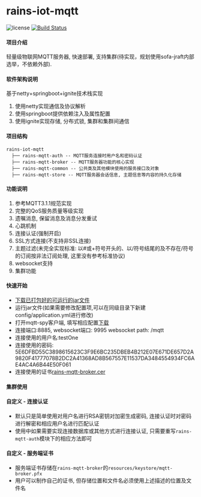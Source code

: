 # rains-iot-mqtt
![license](https://img.shields.io/badge/license-Apache--2.0-green.svg)
[![Build Status](https://travis-ci.org/hugoDD/rains-mqtt.svg?branch=master)](https://travis-ci.org/hugoDD/rains-mqtt)

#### 项目介绍
轻量级物联网MQTT服务器, 快速部署, 支持集群(待实现，规划使用sofa-jraft内部选举，不依赖外部).

#### 软件架构说明
基于netty+springboot+ignite技术栈实现
1. 使用netty实现通信及协议解析
2. 使用springboot提供依赖注入及属性配置
3. 使用ignite实现存储, 分布式锁, 集群和集群间通信

#### 项目结构
```
rains-iot-mqtt
  ├── rains-mqtt-auth -- MQTT服务连接时用户名和密码认证
  ├── rains-mqtt-broker -- MQTT服务器功能的核心实现
  ├── rains-mqtt-common -- 公共类及其他模块使用的服务接口及对象
  ├── rains-mqtt-store -- MQTT服务器会话信息, 主题信息等内容的持久化存储
```

#### 功能说明
1. 参考MQTT3.1.1规范实现
2. 完整的QoS服务质量等级实现
3. 遗嘱消息, 保留消息及消息分发重试
4. 心跳机制
5. 连接认证(强制开启)
5. SSL方式连接(不支持非SSL连接)
6. 主题过滤(未完全实现标准: 以#或+符号开头的、以/符号结尾的及不存在/符号的订阅按非法订阅处理, 这里没有参考标准协议)
7. websocket支持
8. 集群功能

#### 快速开始
- [下载已打包好的可运行的jar文件](https://github.com/hugoDD/rains-iot-mqtt/releases)
- 运行jar文件(如果需要修改配置项,可以在同级目录下新建config/application.yml进行修改)
- 打开mqtt-spy客户端, 填写相应配置[下载](https://github.com/eclipse/paho.mqtt-spy/wiki/Downloads)
- 连接端口:8885, websocket端口: 9995 websocket path: /mqtt
- 连接使用的用户名:testOne
- 连接使用的密码: 5E6DFBD55C3898615623C3F9E6BC235DBEB4B212E07E671DE657D2A9820F41777078B2DC2A41368AD8B567557E11537DA3484554934FC6AE4AC4A6B44E50F061
- 连接使用的证书[rains-mqtt-broker.cer](https://gitee.com/recallcode/iot-mqtt-server/releases)

#### 集群使用


#### 自定义 - 连接认证
- 默认只是简单使用对用户名进行RSA密钥对加密生成密码, 连接认证时对密码进行解密和相应用户名进行匹配认证
- 使用中如果需要实现连接数据库或其他方式进行连接认证, 只需要重写`rains-mqtt-auth`模块下的相应方法即可

#### 自定义 - 服务端证书
- 服务端证书存储在`rains-mqtt-broker`的`resources/keystore/mqtt-broker.pfx`
- 用户可以制作自己的证书, 但存储位置和文件名必须使用上述描述的位置及文件名

